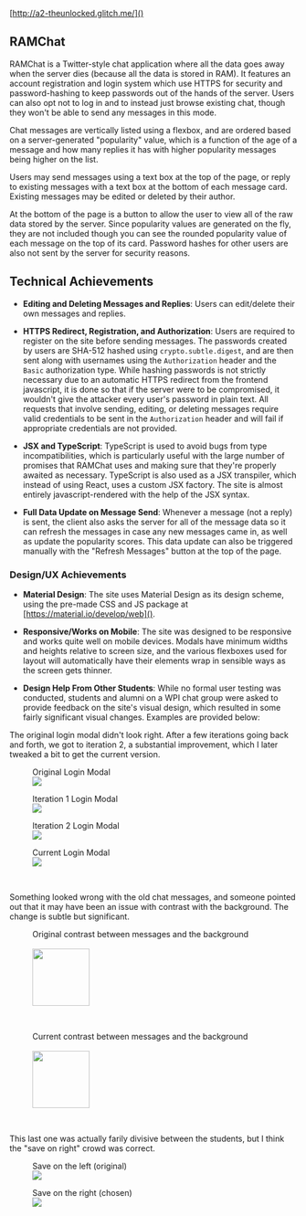 [http://a2-theunlocked.glitch.me/]()

## RAMChat
RAMChat is a Twitter-style chat application where all the data goes away when the server dies (because all the data is stored in RAM). It features an account registration and login system which use HTTPS for security and password-hashing to keep passwords out of the hands of the server. Users can also opt not to log in and to instead just browse existing chat, though they won't be able to send any messages in this mode.

Chat messages are vertically listed using a flexbox, and are ordered based on a server-generated "popularity" value, which is a function of the age of a message and how many replies it has with higher popularity messages being higher on the list.

Users may send messages using a text box at the top of the page, or reply to existing messages with a text box at the bottom of each message card. Existing messages may be edited or deleted by their author.

At the bottom of the page is a button to allow the user to view all of the raw data stored by the server. Since popularity values are generated on the fly, they are not included though you can see the rounded popularity value of each message on the top of its card. Password hashes for other users are also not sent by the server for security reasons.

## Technical Achievements
- **Editing and Deleting Messages and Replies**: Users can edit/delete their own messages and replies.

- **HTTPS Redirect, Registration, and Authorization**: Users are required to register on the site before sending messages. The passwords created by users are SHA-512 hashed using `crypto.subtle.digest`, and are then sent along with usernames using the `Authorization` header and the `Basic` authorization type. While hashing passwords is not strictly necessary due to an automatic HTTPS redirect from the frontend javascript, it is done so that if the server were to be compromised, it wouldn't give the attacker every user's password in plain text. All requests that involve sending, editing, or deleting messages require valid credentials to be sent in the `Authorization` header and will fail if appropriate credentials are not provided.

- **JSX and TypeScript**: TypeScript is used to avoid bugs from type incompatibilities, which is particularly useful with the large number of promises that RAMChat uses and making sure that they're properly awaited as necessary. TypeScript is also used as a JSX transpiler, which instead of using React, uses a custom JSX factory. The site is almost entirely javascript-rendered with the help of the JSX syntax.

- **Full Data Update on Message Send**: Whenever a message (not a reply) is sent, the client also asks the server for all of the message data so it can refresh the messages in case any new messages came in, as well as update the popularity scores. This data update can also be triggered manually with the "Refresh Messages" button at the top of the page.

### Design/UX Achievements
- **Material Design**: The site uses Material Design as its design scheme, using the pre-made CSS and JS package at [https://material.io/develop/web]().

- **Responsive/Works on Mobile**: The site was designed to be responsive and works quite well on mobile devices. Modals have minimum widths and heights relative to screen size, and the various flexboxes used for layout will automatically have their elements wrap in sensible ways as the screen gets thinner.

- **Design Help From Other Students**: While no formal user testing was conducted, students and alumni on a WPI chat group were asked to provide feedback on the site's visual design, which resulted in some fairly significant visual changes. Examples are provided below:

The original login modal didn't look right. After a few iterations going back and forth, we got to iteration 2, a substantial improvement, which I later tweaked a bit to get the current version.
<figure>
    <figcaption>Original Login Modal</figcaption>
    <img src="https://i.imgur.com/pQsktSK.png">
</figure>
<figure>
    <figcaption>Iteration 1 Login Modal</figcaption>
    <img src="https://i.imgur.com/5eKAD8V.png">
</figure>
<figure>
    <figcaption>Iteration 2 Login Modal</figcaption>
    <img src="https://i.imgur.com/UsYPQdx.png">
</figure>
<figure>
    <figcaption>Current Login Modal</figcaption>
    <img src="https://i.imgur.com/xYRxKJZ.png">
</figure>
<br/>

Something looked wrong with the old chat messages, and someone pointed out that it may have been an issue with contrast with the background. The change is subtle but significant.
<figure>
    <figcaption>Original contrast between messages and the background</figcaption>
    <br/>
    <kbd><img width="100" src="https://i.imgur.com/Z3pH366.png"></kbd>
</figure>
<br/>
<figure>
    <figcaption>Current contrast between messages and the background</figcaption>
    <br/>
    <kbd><img width="100" src="https://i.imgur.com/ATUHdDs.png"></kbd>
    <br/>
</figure>
<br/>

This last one was actually farily divisive between the students, but I think the "save on right" crowd was correct.
<figure>
    <figcaption>Save on the left (original)</figcaption>
    <img src="https://i.imgur.com/g0d12GL.png">
</figure>
<figure>
    <figcaption>Save on the right (chosen)</figcaption>
    <img src="https://i.imgur.com/BokG5jP.png">
</figure>
